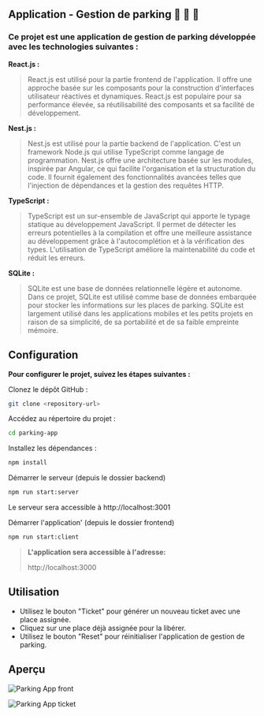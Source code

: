 
## Application - Gestion de parking  🚗 🚙 🚗

### Ce projet est une application de gestion de parking développée avec les technologies suivantes :

**React.js :** 
>React.js est utilisé pour la partie frontend de l'application. Il offre une approche basée sur les composants pour la construction d'interfaces utilisateur réactives et dynamiques. React.js est populaire pour sa performance élevée, sa réutilisabilité des composants et sa facilité de développement.

**Nest.js :** 
>Nest.js est utilisé pour la partie backend de l'application. C'est un framework Node.js qui utilise TypeScript comme langage de programmation. Nest.js offre une architecture basée sur les modules, inspirée par Angular, ce qui facilite l'organisation et la structuration du code. Il fournit également des fonctionnalités avancées telles que l'injection de dépendances et la gestion des requêtes HTTP.

**TypeScript :** 
>TypeScript est un sur-ensemble de JavaScript qui apporte le typage statique au développement JavaScript. Il permet de détecter les erreurs potentielles à la compilation et offre une meilleure assistance au développement grâce à l'autocomplétion et à la vérification des types. L'utilisation de TypeScript améliore la maintenabilité du code et réduit les erreurs.

**SQLite :** 
>SQLite est une base de données relationnelle légère et autonome. Dans ce projet, SQLite est utilisé comme base de données embarquée pour stocker les informations sur les places de parking. SQLite est largement utilisé dans les applications mobiles et les petits projets en raison de sa simplicité, de sa portabilité et de sa faible empreinte mémoire.

## Configuration

**Pour configurer le projet, suivez les étapes suivantes :**

Clonez le dépôt GitHub :
```bash
git clone <repository-url>
```
Accédez au répertoire du projet :
```bash
cd parking-app
```
Installez les dépendances :
```bash
npm install
```
Démarrer le serveur (depuis le dossier backend)
```bash
npm run start:server
```
Le serveur sera accessible à http://localhost:3001

Démarrer l'application' (depuis le dossier frontend)
```bash
npm run start:client
```

>**L'application sera accessible à l'adresse:**
>
>http://localhost:3000

## Utilisation

* Utilisez le bouton "Ticket" pour générer un nouveau ticket avec une place assignée.
* Cliquez sur une place déjà assignée pour la libérer.
* Utilisez le bouton "Reset" pour réinitialiser l'application de gestion de parking.

## Aperçu

![Parking App front](https://i.ibb.co/pjrF9PC/Parking-App.png)

![Parking App ticket](https://i.ibb.co/JRDFfSk/Parking-app-ticket.png)

